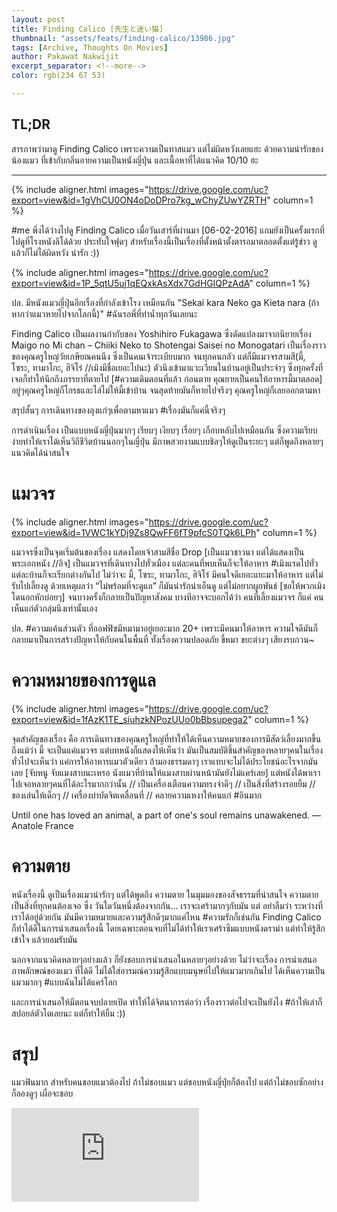 ```yaml
---
layout: post
title: Finding Calico [先生と迷い猫]
thumbnail: "assets/feats/finding-calico/13986.jpg"
tags: [Archive, Thoughts On Movies]
author: Pakawat Nakwijit
excerpt_separator: <!--more-->
color: rgb(234 67 53)

---
```


## TL;DR
สารภาพว่ามาดู Finding Calico เพราะความเป็นทาสแมว แต่ไม่ผิดหวังเลยแฮะ ด้วยความน่ารักของน้องแมว ที่เข้ากับกลิ่นอายความเป็นหนังญี่ปุ่น และเนื้อหาที่ได้แนวคิด 10/10 ฮะ
<!--more-->

----------------
{% include aligner.html images="https://drive.google.com/uc?export=view&id=1gVhCU0ON4oDoDPro7kg_wChyZUwYZRTH" column=1 %}

<span class="tag-en">#me</span> พึ่งได้ว่างไปดู Finding Calico เมื่อวันเสาร์ที่ผ่านมา [06-02-2016] แถมยังเป็นครั้งแรกที่ไปดูที่โรงหนังลิโด้ด้วย ประทับใจฟุดๆ สำหรับเรื่องนี้เป็นเรื่องที่ตั้งหน้าตั้งตารอมาตลอดตั้งแต่รู้ข่าว ดูแล้วก็ไม่ได้ผิดหวัง น่ารัก :))

{% include aligner.html images="https://drive.google.com/uc?export=view&id=1P_5qtU5uj1qEQxkAsXdx7GdHGlQPzAdA" column=1 %}

ปล. มีหนังแมวญี่ปุ่นอีกเรื่องที่กำลังเข้าโรง เหมือนกัน "Sekai kara Neko ga Kieta nara (ถ้าหากว่าแมวหายไปจากโลกนี้)" <span class="tag-en"><span class="tag-en">#ฉันรอพี่ที่ท่าน้ำทุกวันเลยนะ</span></span>

Finding Calico เป็นผลงานกำกับของ Yoshihiro Fukagawa ซึ่งดัดแปลงมาจากนิยายเรื่อง Maigo no Mi chan – Chiiki Neko to Shotengai Saisei no Monogatari เป็นเรื่องราวของคุณครูใหญ่วัยเกษียณคนนึง ซึ่งเป็นคนเจ้าระเบียบมาก จนทุกคนกลัว แต่ก็มีแมวจรสามสี(มี้, โซระ, ทามาโกะ, ฮิจิโร่ //เมิงมีชื่อเยอะไปนะ) ตัวนึงเข้ามาแวะเวียนในบ้านอยู่เป็นประจำๆ ซึ่งทุกครั้งที่เจอก็ทำให้นึกถึงภรรยาที่ตายไป [<span class="tag-en"><span class="tag-en">#ความเดิมตอนที่แล้ว</span></span> ก่อนตาย คุณยายเป็นคนให้อาหารมี้มาตลอด] อยู่ๆคุณครูใหญ่ก็โกรธและไล่ไม่ให้มี้เข้าบ้าน จนสุดท้ายมันก็หายไปจริงๆ คุณครูใหญ่ก็เลยออกตามหา

สรุปสั้นๆ การเดินทางของลุงแก่ๆเพื่อตามหาแมว <span class="tag-en"><span class="tag-en">#เรื่องมันก็แค่นี้จริงๆ</span></span>

การดำเนินเรื่อง เป็นแบบหนังญี่ปุ่นมากๆ เรียบๆ เงียบๆ เรื่อยๆ เกือบหลับไปเหมือนกัน ซึ่งความเรียบง่ายทำให้เราได้เห็นวิถีชีวิตบ้านนอกๆในญี่ปุ่น มีภาพสวยงามแบบชิลๆให้ดูเป็นระยะๆ แต่ก็พูดถึงหลายๆแนวคิดได้น่าสนใจ


# แมวจร

{% include aligner.html images="https://drive.google.com/uc?export=view&id=1VWC1kYDj9Zs8QwFF6fT9pfcS0TQk6LPh" column=1 %}

แมวจรซึ่งเป็นจุดเริ่มต้นของเรื่อง แสดงโดยเจ้าสามสีชื่อ Drop [เป็นแมวชาวนา แต่ได้แสดงเป็นพระเอกหนัง //อิจ] เป็นแมวจรที่เดินทางไปทั่วเมือง แต่ละคนที่พบเห็นก็จะให้อาหาร <span class="tag-en"><span class="tag-en">#เมิงแรดไปทั่ว</span></span> แต่ละบ้านก็จะเรียกต่างกันไป ไม่ว่าจะ มี้, โซระ, ทามาโกะ, ฮิจิโร่ มีคนใจดีเยอะแยะมาให้อาหาร แต่ไม่รับไปเลี้ยงดู ด้วยเหตุผลว่า “ไม่พร้อมที่จะดูแล” ก็มันน่ารักน่าเอ็นดู แต่ไม่อยากผูกพันธ์ [ขอให้พวกเมิง โดนอกหักบ่อยๆ] จนบางครั้งก็กลายเป็นปัญหาสังคม บางทีอาจจะบอกได้ว่า คนที่เลี้ยงแมวจร ก็แค่ คนเห็นแก่ตัวกลุ่มนึงเท่านั้นเอง

ปล. <span class="tag-en"><span class="tag-en">#ความแค้นส่วนตัว</span></span> ที่ออฟฟิซมีหมามาอยู่เยอะมาก 20+ เพราะมีคนมาให้อาหาร ความใจดีมันก็กลายมาเป็นการสร้างปัญหาให้กับคนในพื้นที่ ทั้งเรื่องความปลอดภัย ขี้หมา ขยะต่างๆ เสียงรบกวน~


# ความหมายของการดูแล

{% include aligner.html images="https://drive.google.com/uc?export=view&id=1fAzK1TE_siuhzkNPozUUo0bBbsupega2" column=1 %}

จุดสำคัญของเรื่อง คือ การเดินทางของคุณครูใหญ่ที่ทำให้ได้เห็นความหมายของการมีสัตว์เลี้ยงมากขึ้น ถึงแม้ว่า มี้ จะเป็นแค่แมวจร แต่บทหนังก็แสดงให้เห็นว่า มันเป็นสมบัติชิ้นสำคัญของหลายๆคนในเรื่อง ทั่วไปจะเห็นว่า แค่การให้อาหารแมวตัวเดียว ถ้ามองธรรมดาๆ เราแทบจะไม่ได้ประโยชน์อะไรจากมันเลย [จับหนู จับแมงสาบนะเหรอ นังแมวที่บ้านให้แมงสาบผ่านหน้ามันยังไม่แคร์เลย] แต่หนังได้พาเราไปเจอหลายๆคนที่ได้อะไรมากกว่านั้น // เป็นเครื่องเตือนความทรงจำดีๆ // เป็นสิ่งที่สร้างรอยยิ้ม // ของเล่นให้เด็กๆ // เครื่องบำบัดจิตเคลื่อนที่ // คลายความเหงาให้คนแก่ <span class="tag-en"><span class="tag-en">#อินมาก</span></span>


<div class="blockquote">
Until one has loved an animal, a part of one's soul remains unawakened.
— Anatole France 
</div>

# ความตาย

หนังเรื่องนี้ ดูเป็นเรื่องแมวน่ารักๆ แต่ได้พูดถึง ความตาย ในมุมมองของสัจธรรมที่น่าสนใจ ความตายเป็นสิ่งที่ทุกคนต้องเจอ ซึ่ง วันใดวันหนึ่งต้องจากกัน... เราจะเศร้ามากๆกับมัน แต่ อย่าลืมว่า ระหว่างที่เราได้อยู่ด้วยกัน มันมีความหมายและความรู้สึกดีๆมากแค่ไหน <span class="tag-en"><span class="tag-en">#ความรักก็เช่นกัน</span></span> Finding Calico ก็ทำได้ดีในการนำเสนอเรื่องนี้ โดยเฉพาะตอนจบที่ไม่ได้ทำให้เราเศร้าซึมแบบหนังดราม่า แต่ทำให้รู้สึกเข้าใจ แล้วยอมรับมัน

นอกจากแนวคิดหลายๆอย่างแล้ว ก็ยังชอบการนำเสนอในหลายๆอย่างด้วย ไม่ว่าจะเรื่อง การนำเสนอภาพลักษณ์ของแมว ที่ได้ดี ไม่ได้ใส่อารมณ์ความรู้สึกแบบมนุษย์ไปให้แมวมากเกินไป ได้เห็นความเป็นแมวมากๆ <span class="tag-en"><span class="tag-en">#แบบฉันไม่ได้แคร์โลก</span></span>

และการนำเสนอให้มีตอนจบปลายเปิด ทำให้ได้จิตนาการต่อว่า เรื่องราวต่อไปจะเป็นยังไง <span class="tag-en"><span class="tag-en">#ถ้าให้เล่าก็สปอยล์ตัวโตเลยนะ</span></span> แต่ก็ทำให้ยิ้ม :))

# สรุป

แมวฟินมาก สำหรับคนชอบแมวต้องไป ถ้าไม่ชอบแมว แต่ชอบหนังญี่ปุ่ยก็ต้องไป แต่ถ้าไม่ชอบซักอย่างก็ลองดูๆ เผื่อจะชอบ


<div class="video-container">
    <iframe class="video" src="https://www.youtube.com/embed/5yrRQQJOhgI?feature=oembed" frameborder="0" scrolling="no" webkitAllowFullScreen mozallowfullscreen allowFullScreen></iframe>
</div>
